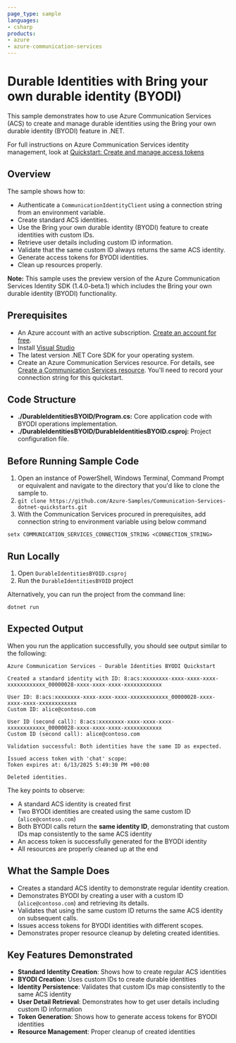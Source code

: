 ```yaml
---
page_type: sample
languages:
- csharp
products:
- azure
- azure-communication-services
---
```


# Durable Identities with Bring your own durable identity (BYODI)

This sample demonstrates how to use Azure Communication Services (ACS) to create and manage durable identities using the Bring your own durable identity (BYODI) feature in .NET.

For full instructions on Azure Communication Services identity management, look at [Quickstart: Create and manage access tokens](https://docs.microsoft.com/azure/communication-services/quickstarts/access-tokens?pivots=programming-language-csharp)

## Overview

The sample shows how to:
- Authenticate a `CommunicationIdentityClient` using a connection string from an environment variable.
- Create standard ACS identities.
- Use the Bring your own durable identity (BYODI) feature to create identities with custom IDs.
- Retrieve user details including custom ID information.
- Validate that the same custom ID always returns the same ACS identity.
- Generate access tokens for BYODI identities.
- Clean up resources properly.

**Note:** This sample uses the preview version of the Azure Communication Services Identity SDK (1.4.0-beta.1) which includes the Bring your own durable identity (BYODI) functionality.

## Prerequisites

- An Azure account with an active subscription. [Create an account for free](https://azure.microsoft.com/free/?WT.mc_id=A261C142F). 
- Install [Visual Studio](https://visualstudio.microsoft.com/downloads/)
- The latest version .NET Core SDK for your operating system.
- Create an Azure Communication Services resource. For details, see [Create a Communication Services resource](https://docs.microsoft.com/azure/communication-services/quickstarts/create-communication-resource). You'll need to record your connection string for this quickstart.

## Code Structure

- **./DurableIdentitiesBYOID/Program.cs:** Core application code with BYODI operations implementation.
- **./DurableIdentitiesBYOID/DurableIdentitiesBYOID.csproj:** Project configuration file.

## Before Running Sample Code

1. Open an instance of PowerShell, Windows Terminal, Command Prompt or equivalent and navigate to the directory that you'd like to clone the sample to.
2. `git clone https://github.com/Azure-Samples/Communication-Services-dotnet-quickstarts.git`
3. With the Communication Services procured in prerequisites, add connection string to environment variable using below command

```
setx COMMUNICATION_SERVICES_CONNECTION_STRING <CONNECTION_STRING>
```

## Run Locally

1. Open `DurableIdentitiesBYOID.csproj`
2. Run the `DurableIdentitiesBYOID` project

Alternatively, you can run the project from the command line:

```console
dotnet run
```

## Expected Output

When you run the application successfully, you should see output similar to the following:

```console
Azure Communication Services - Durable Identities BYODI Quickstart

Created a standard identity with ID: 8:acs:xxxxxxxx-xxxx-xxxx-xxxx-xxxxxxxxxxxx_00000028-xxxx-xxxx-xxxx-xxxxxxxxxxxx

User ID: 8:acs:xxxxxxxx-xxxx-xxxx-xxxx-xxxxxxxxxxxx_00000028-xxxx-xxxx-xxxx-xxxxxxxxxxxx
Custom ID: alice@contoso.com

User ID (second call): 8:acs:xxxxxxxx-xxxx-xxxx-xxxx-xxxxxxxxxxxx_00000028-xxxx-xxxx-xxxx-xxxxxxxxxxxx
Custom ID (second call): alice@contoso.com

Validation successful: Both identities have the same ID as expected.

Issued access token with 'chat' scope:
Token expires at: 6/13/2025 5:49:30 PM +00:00

Deleted identities.
```

The key points to observe:
- A standard ACS identity is created first
- Two BYODI identities are created using the same custom ID (`alice@contoso.com`)
- Both BYODI calls return the **same identity ID**, demonstrating that custom IDs map consistently to the same ACS identity
- An access token is successfully generated for the BYODI identity
- All resources are properly cleaned up at the end

## What the Sample Does

- Creates a standard ACS identity to demonstrate regular identity creation.
- Demonstrates BYODI by creating a user with a custom ID (`alice@contoso.com`) and retrieving its details.
- Validates that using the same custom ID returns the same ACS identity on subsequent calls.
- Issues access tokens for BYODI identities with different scopes.
- Demonstrates proper resource cleanup by deleting created identities.

## Key Features Demonstrated

- **Standard Identity Creation**: Shows how to create regular ACS identities
- **BYODI Creation**: Uses custom IDs to create durable identities  
- **Identity Persistence**: Validates that custom IDs map consistently to the same ACS identity
- **User Detail Retrieval**: Demonstrates how to get user details including custom ID information
- **Token Generation**: Shows how to generate access tokens for BYODI identities
- **Resource Management**: Proper cleanup of created identities
